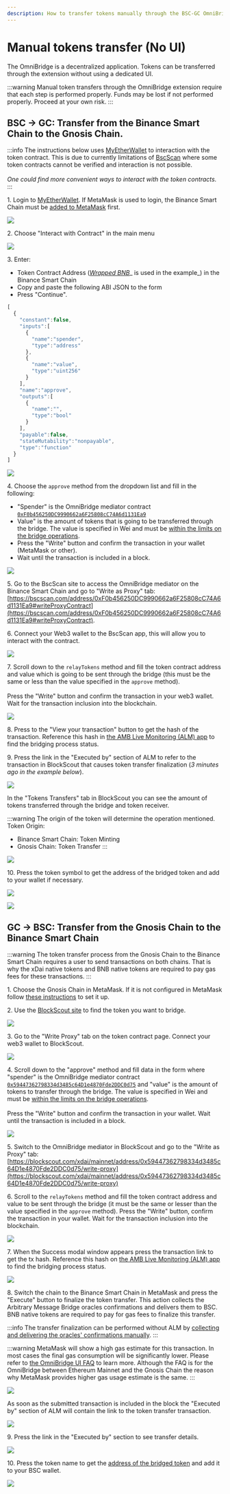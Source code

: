 ```yaml
---
description: How to transfer tokens manually through the BSC-GC OmniBridge
---
```


# Manual tokens transfer (No UI)

The OmniBridge is a decentralized application. Tokens can be transferred through the extension without using a dedicated UI.

:::warning
Manual token transfers through the OmniBridge extension require that each step is performed properly. Funds may be lost if not performed properly. Proceed at your own risk.
:::

## BSC -> GC: Transfer from the Binance Smart Chain to the Gnosis Chain.

:::info
The instructions below uses [MyEtherWallet](https://www.myetherwallet.com) to interaction with the token contract. This is due to currently limitations of  [BscScan](https://bscscan.com) where some token contracts cannot be verified and interaction is not possible.\
\
_One could find more convenient ways to interact with the token contracts._
:::

1\. Login to [MyEtherWallet](https://www.myetherwallet.com). If MetaMask is used to login, the Binance Smart Chain must be [added to MetaMask](https://docs.binance.org/smart-chain/wallet/metamask.html) first.

![](</img/specs/bridges/image-96.png>)

2\. Choose "Interact with Contract" in the main menu

![](</img/specs/bridges/image-98.png>)

3\. Enter:

* Token Contract Address ([_Wrapped BNB_](https://bscscan.com/token/0xbb4CdB9CBd36B01bD1cBaEBF2De08d9173bc095c)_ is used in the example_) in the Binance Smart Chain
* Copy and paste the following ABI JSON to the form
* Press "Continue".

```javascript
[
  {
    "constant":false,
    "inputs":[
      {
        "name":"spender",
        "type":"address"
      },
      {
        "name":"value",
        "type":"uint256"
      }
    ],
    "name":"approve",
    "outputs":[
      {
        "name":"",
        "type":"bool"
      }
    ],
    "payable":false,
    "stateMutability":"nonpayable",
    "type":"function"
  }
]
```

![](</img/specs/bridges/image-100.png>)

4\. Choose the `approve` method from the dropdown list and fill in the following:

* "Spender" is the OmniBridge mediator contract [`0xF0b456250DC9990662a6F25808cC74A6d1131Ea9`](https://bscscan.com/address/0xF0b456250DC9990662a6F25808cC74A6d1131Ea9)
* Value" is the amount of tokens that is going to be transferred through the bridge. The value is specified in Wei and must be [within the limits on the bridge operations](/specs/bridges/bsc-gc/extensions/omnibridge#transfer-limits).
* Press the "Write" button and confirm the transaction in your wallet (MetaMask or other).
* Wait until the transaction is included in a block.

![](</img/specs/bridges/image-101.png>)

5\. Go to the BscScan site to access the OmniBridge mediator on the Binance Smart Chain and go to "Write as Proxy" tab: [https://bscscan.com/address/0xF0b456250DC9990662a6F25808cC74A6d1131Ea9#writeProxyContract](https://bscscan.com/address/0xF0b456250DC9990662a6F25808cC74A6d1131Ea9#writeProxyContract).

6\. Connect your Web3 wallet to the BscScan app, this will allow you to interact with the contract.

![](</img/specs/bridges/image-103.png>)

7\. Scroll down to the `relayTokens` method and fill the token contract address and value which is going to be sent through the bridge (this must be the same or less than the value specified in the `approve` method). \
\
Press the "Write" button and confirm the transaction in your web3 wallet. Wait for the transaction inclusion into the blockchain.

![](</img/specs/bridges/image-104.png>)

8\. Press to the "View your transaction" button to get the hash of the transaction. Reference this hash in [the AMB Live Monitoring (ALM) app](https://alm-bsc-xdai.herokuapp.com) to find the bridging process status.

9\. Press the link in the "Executed by" section of ALM to refer to the transaction in BlockScout that causes token transfer finalization (_3 minutes ago in the example below_).

![](</img/specs/bridges/image-105.png>)

In the "Tokens Transfers" tab in BlockScout you can see the amount of tokens transferred through the bridge and token receiver.

:::warning
The origin of the token will determine the operation mentioned. Token Origin:

* Binance Smart Chain: Token Minting
* Gnosis Chain: Token Transfer
:::

![](</img/specs/bridges/image-106.png>)

10\. Press the token symbol to get the address of the bridged token and add to your wallet if necessary.

![](</img/specs/bridges/image-107.png>)

![](</img/specs/bridges/image-108.png>)

## GC -> BSC: Transfer from the Gnosis Chain to the Binance Smart Chain

:::warning
The token transfer process from the Gnosis Chain to the Binance Smart Chain requires a user to send transactions on both chains. That is why the xDai native tokens and BNB native tokens are required to pay gas fees for these transactions.
:::

1\. Choose the Gnosis Chain in MetaMask. If it is not configured in MetaMask follow [these instructions](https://www.xdaichain.com/for-users/wallets/metamask/metamask-setup) to set it up.

2\. Use the [BlockScout site](https://blockscout.com/xdai/mainnet) to find the token you want to bridge.

![](</img/specs/bridges/image-109.png>)

3\. Go to the "Write Proxy" tab on the token contract page. Connect your web3 wallet to BlockScout.

![](</img/specs/bridges/image-110.png>)

4\. Scroll down to the "approve" method and fill data in the form where "spender" is the OmniBridge mediator contract [`0x59447362798334d3485c64D1e4870Fde2DDC0d75`](https://blockscout.com/xdai/mainnet/address/0x59447362798334d3485c64D1e4870Fde2DDC0d75/transactions) and "value" is the amount of tokens to transfer through the bridge. The value is specified in Wei and must be [within the limits on the bridge operations](/specs/bridges/bsc-gc/extensions/omnibridge#transfer-limits). \
\
Press the "Write" button and confirm the transaction in your wallet. Wait until the transaction is included in a block.

![](</img/specs/bridges/image-111.png>)

5\. Switch to the OmniBridge mediator in BlockScout and go to the  "Write as Proxy" tab: [https://blockscout.com/xdai/mainnet/address/0x59447362798334d3485c64D1e4870Fde2DDC0d75/write-proxy](https://blockscout.com/xdai/mainnet/address/0x59447362798334d3485c64D1e4870Fde2DDC0d75/write-proxy)

6\. Scroll to the `relayTokens` method and fill the token contract address and value  to be sent through the bridge (it must be the same or lesser than the value specified in the `approve` method). Press the "Write" button, confirm the transaction in your wallet. Wait for the transaction inclusion into the blockchain.

![](</img/specs/bridges/image-112.png>)

7\. When the Success modal window appears press the transaction link to get the tx hash. Reference this hash on [the AMB Live Monitoring (ALM) app](https://alm-bsc-xdai.herokuapp.com) to find the bridging process status.

![](</img/specs/bridges/image-114.png>)

8\. Switch the chain to the Binance Smart Chain in MetaMask and press the "Execute" button to finalize the token transfer. This action collects the Arbitrary Message Bridge oracles confirmations and delivers them to BSC. BNB native tokens are required to pay for gas fees to finalize this transfer.

:::info
The transfer finalization can be performed without ALM by [collecting and delivering the oracles' confirmations manually](https://docs.tokenbridge.net/bsc-xdai-amb/about-the-bsc-xdai-amb/submit-confirmations-manually).
:::

:::warning
MetaMask will show a high gas estimate for this transaction. In most cases the final gas consumption will be significantly lower. Please refer to [the OmniBridge UI FAQ](https://www.xdaichain.com/about-xdai/faqs/bridges-xdai-bridge-and-omnibridge#metamask-is-showing-very-high-fees-to-claim-a-transaction-on-ethereum-tokens-bridged-from-xdai-to-ethereum-is-this-estimate-accurate) to learn more. Although the FAQ is for the OmniBridge between Ethereum Mainnet and the Gnosis Chain the reason why MetaMask provides higher gas usage estimate is the same.
:::

![](</img/specs/bridges/image-115.png>)

As soon as the submitted transaction is included in the block the "Executed by" section of ALM will contain the link to the token transfer transaction.

![](</img/specs/bridges/image-116.png>)

9\. Press the link in the "Executed by" section to see transfer details.

![](</img/specs/bridges/image-117.png>)

10\. Press the token name to get the [address of the bridged token](https://www.bscscan.com/token/0x24e5cf4a0577563d4e7761d14d53c8d0b504e337) and add it to your BSC wallet.

![](</img/specs/bridges/image-118.png>)
